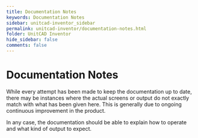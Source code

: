 ```yaml
---
title: Documentation Notes
keywords: Documentation Notes
sidebar: unitcad-inventor_sidebar
permalink: unitcad-inventor/documentation-notes.html
folder: UnitCAD Inventor
hide_sidebar: false
comments: false
---
```

# Documentation Notes



While every attempt has been made to keep the documentation up to date, there may be instances where the actual screens or output do not exactly match with what has been given here. This is generally due to ongoing continuous improvement in the product.

In any case, the documentation should be able to explain how to operate and what kind of output to expect.
